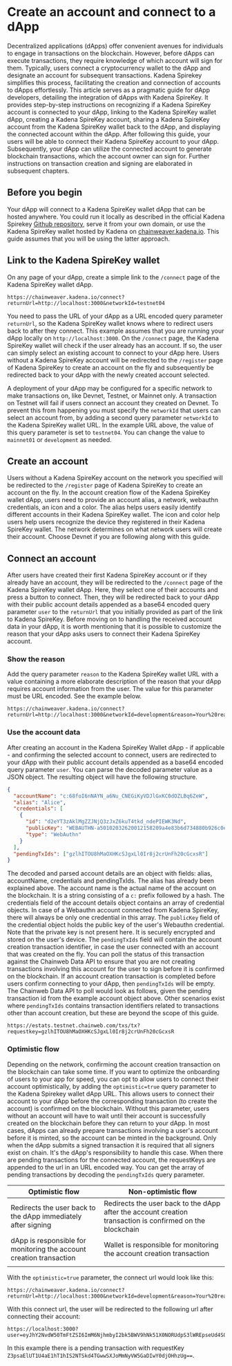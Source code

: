 # **Create an account and connect to a dApp**

Decentralized applications (dApps) offer convenient avenues for individuals to
engage in transactions on the blockchain. However, before dApps can execute
transactions, they require knowledge of which account will sign for them.
Typically, users connect a cryptocurrency wallet to the dApp and designate an
account for subsequent transactions. Kadena Spirekey simplifies this process,
facilitating the creation and connection of accounts to dApps effortlessly. This
article serves as a pragmatic guide for dApp developers, detailing the
integration of dApps with Kadena SpireKey. It provides step-by-step instructions
on recognizing if a Kadena SpireKey account is connected to your dApp, linking
to the Kadena SpireKey wallet dApp, creating a Kadena SpireKey account, sharing
a Kadena SpireKey account from the Kadena SpireKey wallet back to the dApp, and
displaying the connected account within the dApp. After following this guide,
your users will be able to connect their Kadena SpireKey account to your dApp.
Subsequently, your dApp can utilize the connected account to generate blockchain
transactions, which the account owner can sign for. Further instructions on
transaction creation and signing are elaborated in subsequent chapters.

## Before you begin

Your dApp will connect to a Kadena SpireKey wallet dApp that can be hosted
anywhere. You could run it locally as described in the official Kadena Spirekey
[Github repository](https://github.com/kadena-community/webauthn-wallet/), serve
it from your own domain, or use the Kadena SpireKey wallet hosted by Kadena on
[chainweaver.kadena.io](chainweaver.kadena.io). This guide assumes that you will
be using the latter approach.

## Link to the Kadena SpireKey wallet

On any page of your dApp, create a simple link to the `/connect` page of the
Kadena SpireKey wallet dApp.

```
https://chainweaver.kadena.io/connect?returnUrl=http://localhost:3000&networkId=testnet04
```

You need to pass the URL of your dApp as a URL encoded query parameter
`returnUrl`, so the Kadena SpireKey wallet knows where to redirect users back to
after they connect. This example assumes that you are running your dApp locally
on `http://localhost:3000`. On the `/connect` page, the Kadena SpireKey wallet
will check if the user already has an account. If so, the user can simply select
an existing account to connect to your dApp here. Users without a Kadena
SpireKey account will be redirected to the `/register` page of Kadena SpireKey
to create an account on the fly and subsequently be redirected back to your dApp
with the newly created account selected.

A deployment of your dApp may be configured for a specific network to make
transactions on, like Devnet, Testnet, or Mainnet only. A transaction on Testnet
will fail if users connect an account they created on Devnet. To prevent this
from happening you must specify the `networkId` that users can select an account
from, by adding a second query parameter `networkId` to the Kadena SpireKey
wallet URL. In the example URL above, the value of this query parameter is set
to `testnet04`. You can change the value to `mainnet01` or `development` as
needed.

## Create an account

Users without a Kadena SpireKey account on the network you specified will be
redirected to the `/register` page of Kadena SpireKey to create an account on
the fly. In the account creation flow of the Kadena SpireKey wallet dApp, users
need to provide an account alias, a network, webauthn credentials, an icon and a
color. The alias helps users easily identify different accounts in their Kadena
SpireKey wallet. The icon and color help users help users recognize the device
they registered in their Kadena SpireKey wallet. The network determines on what
network users will create their account. Choose Devnet if you are following
along with this guide.

## Connect an account

After users have created their first Kadena SpireKey account or if they already
have an account, they will be redirected to the `/connect` page of the Kadena
SpireKey wallet dApp. Here, they select one of their accounts and press a button
to connect. Then, they will be redirected back to your dApp with their public
account details appended as a base64 encoded query parameter `user` to the
`returnUrl` that you initially provided as part of the link to Kadena SpireKey.
Before moving on to handling the received account data in your dApp, it is worth
mentioning that it is possible to customize the reason that your dApp asks users
to connect their Kadena SpireKey account.

### Show the reason

Add the query parameter `reason` to the Kadena SpireKey wallet URL with a value
containing a more elaborate description of the reason that your dApp requires
account information from the user. The value for this parameter must be URL
encoded. See the example below.

```
https://chainweaver.kadena.io/connect?returnUrl=http://localhost:3000&networkId=development&reason=Your%20reason.
```

### Use the account data

After creating an account in the Kadena SpireKey Wallet dApp - if applicable -
and confirming the selected account to connect, users are redirected to your
dApp with their public account details appended as a base64 encoded query
parameter `user`. You can parse the decoded parameter value as a JSON object.
The resulting object will have the following structure.

```json
{
  "accountName": "c:68foI6nNAYN_a6Nu_CNEGiKyVDJlGxKC0dOZLBq6ZeW",
  "alias": "Alice",
  "credentials": [
    {
      "id": "d2eYT3zAklMgZZJNjQ3zJxZ6kuT4tkd_ndePIEWK3Nd",
      "publicKey": "WEBAUTHN-a50102032620012158209a4e83b6d734880b926c0e74bce8e449ac03f0998cb224999d5039651c24534d225820f2804f3c424918786a978c56956628dc93d0d32182973db187084579503cea3c",
      "type": "WebAuthn"
    }
  ],
  "pendingTxIds": ["gzlhITOU8hMaOXHKcSJgxLl0Ir8j2crUnFh20cGcxsR"]
}
```

The decoded and parsed account details are an object with fields: alias,
accountName, credentials and pendingTxIds. The alias has already been explained
above. The account name is the actual name of the account on the blockchain. It
is a string consisting of a `c:` prefix followed by a hash. The credentials
field of the account details object contains an array of credential objects. In
case of a Webauthn account connected from Kadena SpireKey, there will always be
only one credential in this array. The `publicKey` field of the credential
object holds the public key of the user's Webauthn credential. Note that the
private key is not present here. It is securely encrypted and stored on the
user's device. The `pendingTxIds` field will contain the account creation
transaction identifier, in case the user connected with an account that was
created on the fly. You can poll the status of this transaction against the
Chainweb Data API to ensure that you are not creating transactions involving
this account for the user to sign before it is confirmed on the blockchain. If
an account creation transaction is completed before users confirm connecting to
your dApp, then `pendingTxIds` will be empty. The Chainweb Data API to poll
would look as follows, given the pending transaction id from the example account
object above. Other scenarios exist where `pendingTxIds` contains transaction
identifiers related to transactions other than account creation, but these are
beyond the scope of this guide.

```
https://estats.testnet.chainweb.com/txs/tx?requestkey=gzlhITOU8hMaOXHKcSJgxLl0Ir8j2crUnFh20cGcxsR
```

### Optimistic flow

Depending on the network, confirming the account creation transaction on the
blockchain can take some time. If you want to optimize the onboarding of users
to your app for speed, you can opt to allow users to connect their account
optimistically, by adding the `optimistic=true` query parameter to the Kadena
Spirekey wallet dApp URL. This allows users to connect their account to your
dApp before the corresponding transaction (to create the account) is confirmed
on the blockchain. Without this parameter, users without an account will have to
wait until their account is successfully created on the blockchain before they
can return to your dApp. In most cases, dApps can already prepare transactions
involving a user's account before it is minted, so the account can be minted in
the background. Only when the dApp submits a signed transaction it is required
that all signers exist on chain. It's the dApp's responsibility to handle this
case. When there are pending transactions for the connected account, the
requestKeys are appended to the url in an URL encoded way. You can get the array
of pending transactions by decoding the `pendingTxIds` query parameter.

| Optimistic flow                                                     | Non-optimistic flow                                                                                       |
| ------------------------------------------------------------------- | --------------------------------------------------------------------------------------------------------- |
| Redirects the user back to the dApp immediately after signing       | Redirects the user back to the dApp after the account creation transaction is confirmed on the blockchain |
| dApp is responsible for monitoring the account creation transaction | Wallet is responsible for monitoring the account creation transaction                                     |
|                                                                     |                                                                                                           |

With the `optimistic=true` parameter, the connect url would look like this:

```
https://chainweaver.kadena.io/connect?returnUrl=http://localhost:3000&networkId=development&reason=Your%20reason&optimistic=true
```

With this connect url, the user will be redirected to the following url after
connecting their account:

```
https://localhost:3000?user=eyJhY2NvdW50TmFtZSI6ImM6NjhmbyI2bk5BWV9hNk51X0NORUdpS3lWREpseUd4S0MwZE9aTEJxNlp1IiwiYWxpYXMiOiJBbGljZSIsImNyZWRlbnRpYWxzIjpbeyJpZCI6ImQyZVlUM3pBa2xNZ1paSk5qUTN6SnhaNmt1VDR0a2RfbmRlUElFV0szTmQiLCJwdWJsaWNQb2ludCI6IldFQkFVVEhOLWE1MDEwMjMyNjIwMDEyMTU4MjA5YTRlODNiNmQ3MzQ4ODBiOTI2YzBlNzRiY2U4ZTg0OWFjMDNmMDk5OGNiMjI0OTk5ZDUwMzk2NTFjMjQ1MzQxZDIyNTgyMDYwZjI4MDRmM2M0MjQ5MTg3ODZhOTc4YzU2OTU2MjhkYzkzZDQzMjE4MjkyNzNkYjE4NzA4NDU3OTUwM2NlYTNhM2MifV19XQ==&pendingTxIds=%5B%22Z3psaElUT1U4aE1hT1hIS2NTSkd4TGwwSXJoMmNyVW5GaDIwY0djOHhzUg%3D%3D%22%5D
```

In this example there is a pending transaction with requestKey
`Z3psaElUT1U4aE1hT1hIS2NTSkd4TGwwSXJoMmNyVW5GaDIwY0djOHhzUg==`.
